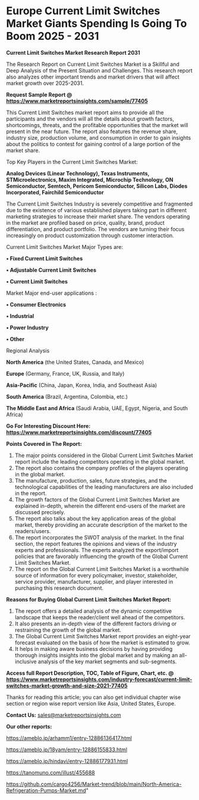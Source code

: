 # Europe Current Limit Switches Market Giants Spending Is Going To Boom 2025 - 2031

<strong>Current Limit Switches Market Research Report 2031</strong>

The Research Report on Current Limit Switches Market is a Skillful and Deep Analysis of the Present Situation and Challenges. This research report also analyzes other important trends and market drivers that will affect market growth over 2025-2031.

<strong>Request Sample Report @ <a href=https://www.marketreportsinsights.com/sample/77405>https://www.marketreportsinsights.com/sample/77405</a></strong>

This Current Limit Switches market report aims to provide all the participants and the vendors will all the details about growth factors, shortcomings, threats, and the profitable opportunities that the market will present in the near future. The report also features the revenue share, industry size, production volume, and consumption in order to gain insights about the politics to contest for gaining control of a large portion of the market share.

Top Key Players in the Current Limit Switches Market:

<strong>Analog Devices (Linear Technology), Texas Instruments, STMicroelectronics, Maxim Integrated, Microchip Technology, ON Semiconductor, Semtech, Pericom Semiconductor, Silicon Labs, Diodes Incorporated, Fairchild Semiconductor</strong>

The Current Limit Switches Industry is severely competitive and fragmented due to the existence of various established players taking part in different marketing strategies to increase their market share. The vendors operating in the market are profiled based on price, quality, brand, product differentiation, and product portfolio. The vendors are turning their focus increasingly on product customization through customer interaction.

Current Limit Switches Market Major Types are:

<strong>• Fixed Current Limit Switches

• Adjustable Current Limit Switches

• Current Limit Switches</strong>

Market Major end-user applications :

<strong>• Consumer Electronics

• Industrial

• Power Industry

• Other</strong>

Regional Analysis

</u><strong><b>North America</b></strong> (the United States, Canada, and Mexico)

<strong><b>Europe </b></strong>(Germany, France, UK, Russia, and Italy)

<strong><b>Asia-Pacific</b></strong> (China, Japan, Korea, India, and Southeast Asia)

<strong><b>South America</b></strong> (Brazil, Argentina, Colombia, etc.)

<strong><b>The Middle East and Africa</b></strong> (Saudi Arabia, UAE, Egypt, Nigeria, and South Africa)

<strong>Go For Interesting Discount Here: <a href=https://www.marketreportsinsights.com/discount/77405>https://www.marketreportsinsights.com/discount/77405</a></strong>

<strong>Points Covered in The Report:</strong>
<ol>
  <li>The major points considered in the Global Current Limit Switches Market report include the leading competitors operating in the global market.</li>
  <li>The report also contains the company profiles of the players operating in the global market.</li>
  <li>The manufacture, production, sales, future strategies, and the technological capabilities of the leading manufacturers are also included in the report.</li>
  <li>The growth factors of the Global Current Limit Switches Market are explained in-depth, wherein the different end-users of the market are discussed precisely.</li>
  <li>The report also talks about the key application areas of the global market, thereby providing an accurate description of the market to the readers/users.</li>
  <li>The report incorporates the SWOT analysis of the market. In the final section, the report features the opinions and views of the industry experts and professionals. The experts analyzed the export/import policies that are favorably influencing the growth of the Global Current Limit Switches Market.</li>
  <li>The report on the Global Current Limit Switches Market is a worthwhile source of information for every policymaker, investor, stakeholder, service provider, manufacturer, supplier, and player interested in purchasing this research document.</li>
</ol>
<strong>Reasons for Buying Global Current Limit Switches Market Report:</strong>

<ol>
  <li>The report offers a detailed analysis of the dynamic competitive landscape that keeps the reader/client well ahead of the competitors.</li>
  <li>It also presents an in-depth view of the different factors driving or restraining the growth of the global market.</li>
  <li>The Global Current Limit Switches Market report provides an eight-year forecast evaluated on the basis of how the market is estimated to grow.</li>
  <li>It helps in making aware business decisions by having providing thorough insights insights into the global market and by making an all-inclusive analysis of the key market segments and sub-segments.</li>
</ol>
<strong>Access full Report Description, TOC, Table of Figure, Chart, etc. @ <a href=https://www.marketreportsinsights.com/industry-forecast/current-limit-switches-market-growth-and-size-2021-77405>https://www.marketreportsinsights.com/industry-forecast/current-limit-switches-market-growth-and-size-2021-77405</a></strong>


Thanks for reading this article; you can also get individual chapter wise section or region wise report version like Asia, United States, Europe.

<strong>Contact Us:</strong>
sales@marketreportsinsights.com

<strong>Our other reports:</strong>

<a href=https://ameblo.jp/arhamm1/entry-12886136417.html>https://ameblo.jp/arhamm1/entry-12886136417.html</a>

<a href=https://ameblo.jp/18yam/entry-12886155833.html>https://ameblo.jp/18yam/entry-12886155833.html</a>

<a href=https://ameblo.jp/hindavi/entry-12886177931.html>https://ameblo.jp/hindavi/entry-12886177931.html</a>

<a href=https://tanomuno.com/illust/455688>https://tanomuno.com/illust/455688</a>

<a href=https://github.com/cargo4256/Market-trend/blob/main/North-America-Refrigeration-Pumps-Market.md>https://github.com/cargo4256/Market-trend/blob/main/North-America-Refrigeration-Pumps-Market.md</a>"
